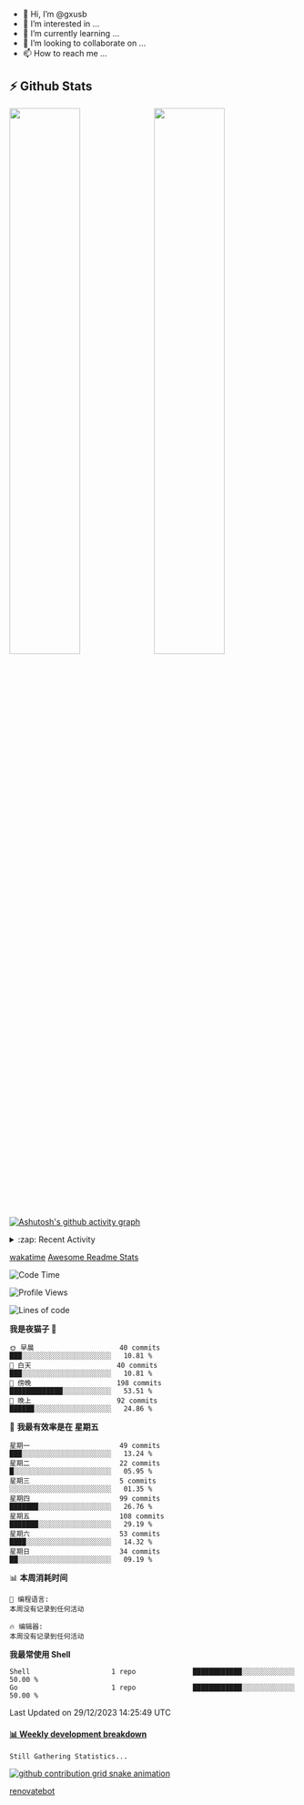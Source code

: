 - 👋 Hi, I’m @gxusb
- 👀 I’m interested in ...
- 🌱 I’m currently learning ...
- 💞️ I’m looking to collaborate on ...
- 📫 How to reach me ...

## ⚡ Github Stats

<p align="left">
  <img width="49.6%" src="https://github-readme-stats.vercel.app/api?username=gxusb&show_icons=true&theme=tokyonight&hide_border=true&locale=cn">
  <img width="49.6%" src="https://github-readme-streak-stats.herokuapp.com?user=gxusb&theme=dark&locale=zh&fire=92DD6B&ring=6FAFDD">
</p>

[![Ashutosh's github activity graph](https://github-readme-activity-graph.cyclic.app/graph?username=gxusb&bg_color=232323&color=ffffff&line=ebebeb&point=96d35f&area=true&hide_border=true)](https://github.com/ashutosh00710/github-readme-activity-graph)

<!---
<p align="left">
    <img width="49.5%" src="https://github-readme-stats.vercel.app/api?username=gxusb&show_icons=true&count_private=true&title_color=006400&text_color=000080&bg_color=30,00FFFF,40E0D0,00CED1&locale=cn">
  <img width="49.5%" src="https://github-readme-stats.vercel.app/api/top-langs/?username=gxusb&title_color=006400&text_color=000080&layout=compact&bg_color=30,00FFFF,40E0D0,00CED1&locale=cn">
</p>
--->

<details>
<summary>:zap: Recent Activity</summary>
<!--START_SECTION:activity-->

1. 🎉 Merged PR [#7](https://github.com/gxusb/gxusb/pull/7) in [gxusb/gxusb](https://github.com/gxusb/gxusb)
2. ❗️ Opened issue [#40](https://github.com/mengzonefire/twitter-media-downloader/issues/40) in [mengzonefire/twitter-media-downloader](https://github.com/mengzonefire/twitter-media-downloader)
3. 🗣 Commented on [#55](https://github.com/ourongxing/chatgpt-vercel/issues/55) in [ourongxing/chatgpt-vercel](https://github.com/ourongxing/chatgpt-vercel)
4. 🎉 Merged PR [#1](https://github.com/gxusb/gxusb/pull/1) in [gxusb/gxusb](https://github.com/gxusb/gxusb)
5. 🗣 Commented on [#62](https://github.com/nilaoda/N_m3u8DL-RE/issues/62) in [nilaoda/N_m3u8DL-RE](https://github.com/nilaoda/N_m3u8DL-RE)
6. 🗣 Commented on [#5](https://github.com/v03413/ServerStatus-Client/issues/5) in [v03413/ServerStatus-Client](https://github.com/v03413/ServerStatus-Client)
7. 🗣 Commented on [#5](https://github.com/v03413/ServerStatus-Client/issues/5) in [v03413/ServerStatus-Client](https://github.com/v03413/ServerStatus-Client)
8. ❗️ Opened issue [#5](https://github.com/v03413/ServerStatus-Client/issues/5) in [v03413/ServerStatus-Client](https://github.com/v03413/ServerStatus-Client)
9. ❗️ Opened issue [#2233](https://github.com/alist-org/alist/issues/2233) in [alist-org/alist](https://github.com/alist-org/alist)
10. ❗️ Opened issue [#194](https://github.com/cppla/ServerStatus/issues/194) in [cppla/ServerStatus](https://github.com/cppla/ServerStatus)

<!--END_SECTION:activity-->
</details>


[wakatime](https://wakatime.com/dashboard) [Awesome Readme Stats](https://github.com/marketplace/actions/profile-readme-development-stats)

<!--START_SECTION:waka-->
![Code Time](http://img.shields.io/badge/Code%20Time-97%20hrs%2039%20mins-blue)

![Profile Views](http://img.shields.io/badge/%E4%B8%AA%E4%BA%BA%E8%B5%84%E6%96%99%E8%A7%82%E7%9C%8B%E6%AC%A1%E6%95%B0-0-blue)

![Lines of code](https://img.shields.io/badge/%E4%BB%8E%E3%80%8CHello%20World%E3%80%8D%E8%B5%B7%E6%88%91%E5%B7%B2%E7%BB%8F%E5%86%99%E4%BA%86-1.0%20thousand%20%E8%A1%8C%E4%BB%A3%E7%A0%81-blue)

**我是夜猫子 🦉** 

```text
🌞 早晨                     40 commits          ███░░░░░░░░░░░░░░░░░░░░░░   10.81 % 
🌆 白天                     40 commits          ███░░░░░░░░░░░░░░░░░░░░░░   10.81 % 
🌃 傍晚                     198 commits         █████████████░░░░░░░░░░░░   53.51 % 
🌙 晚上                     92 commits          ██████░░░░░░░░░░░░░░░░░░░   24.86 % 
```
📅 **我最有效率是在 星期五** 

```text
星期一                      49 commits          ███░░░░░░░░░░░░░░░░░░░░░░   13.24 % 
星期二                      22 commits          █░░░░░░░░░░░░░░░░░░░░░░░░   05.95 % 
星期三                      5 commits           ░░░░░░░░░░░░░░░░░░░░░░░░░   01.35 % 
星期四                      99 commits          ███████░░░░░░░░░░░░░░░░░░   26.76 % 
星期五                      108 commits         ███████░░░░░░░░░░░░░░░░░░   29.19 % 
星期六                      53 commits          ████░░░░░░░░░░░░░░░░░░░░░   14.32 % 
星期日                      34 commits          ██░░░░░░░░░░░░░░░░░░░░░░░   09.19 % 
```


📊 **本周消耗时间** 

```text
💬 编程语言: 
本周没有记录到任何活动

🔥 编辑器: 
本周没有记录到任何活动
```

**我最常使用 Shell** 

```text
Shell                    1 repo              ████████████░░░░░░░░░░░░░   50.00 % 
Go                       1 repo              ████████████░░░░░░░░░░░░░   50.00 % 
```




 Last Updated on 29/12/2023 14:25:49 UTC
<!--END_SECTION:waka-->

<!-- waka-box start -->
#### <a href="https://gist.github.com/595eec8ae8745b516c9a8ad8a265a100" target="_blank">📊 Weekly development breakdown</a>
```text
Still Gathering Statistics...
```
<!-- Powered by https://github.com/YouEclipse/waka-box-go . -->
<!-- waka-box end -->

[![github contribution grid snake animation](https://raw.githubusercontent.com/gxusb/gxusb/output/github-contribution-grid-snake.svg)](https://github.com/gxusb)

<!---
gxusb/gxusb is a ✨ special ✨ repository because its `README.md` (this file) appears on your GitHub profile.
You can click the Preview link to take a look at your changes.
--->

[renovatebot](https://app.renovatebot.com/dashboard)

